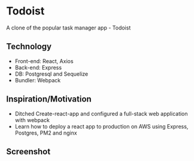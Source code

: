 # Todoist

A clone of the popular task manager app - Todoist

## Technology

- Front-end: React, Axios
- Back-end: Express
- DB: Postgresql and Sequelize
- Bundler: Webpack

## Inspiration/Motivation

- Ditched Create-react-app and configured a full-stack web application with webpack
- Learn how to deploy a react app to production on AWS using Express, Postgres, PM2 and nginx

## Screenshot
